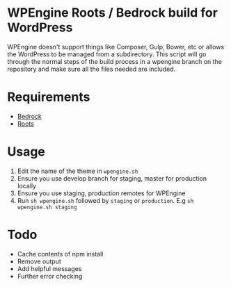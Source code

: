 # WPEngine Roots / Bedrock build for WordPress
WPEngine doesn't support things like Composer, Gulp, Bower, etc or allows the WordPress to be managed from a subdirectory. This script will go through the normal steps of the build process in a wpengine branch on the repository and make sure all the files needed are included.

# Requirements
* [Bedrock](https://github.com/roots/bedrock)
* [Roots](https://github.com/roots/roots)

# Usage
1. Edit the name of the theme in `wpengine.sh`
2. Ensure you use develop branch for staging, master for production locally
3. Ensure you use staging, production remotes for WPEngine
4. Run `sh wpengine.sh` followed by `staging` or `production`. E.g `sh wpengine.sh staging`

# Todo
* Cache contents of npm install
* Remove output
* Add helpful messages
* Further error checking
